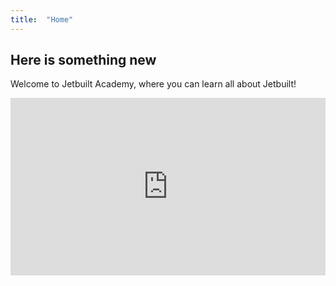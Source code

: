 ```yaml
---
title:  "Home"
---
```


## Here is something new

Welcome to Jetbuilt Academy, where you can learn all about Jetbuilt!
<br>
<div style="padding:56.25% 0 0 0;position:relative;"><iframe src="https://player.vimeo.com/video/876973379?badge=0&amp;autopause=0&amp;quality_selector=1&amp;player_id=0&amp;app_id=58479" frameborder="0" allow="autoplay; fullscreen; picture-in-picture" style="position:absolute;top:0;left:0;width:100%;height:100%;" title="Dispatch 2 - Oct 22, 2023"></iframe></div><script src="https://player.vimeo.com/api/player.js"></script>
